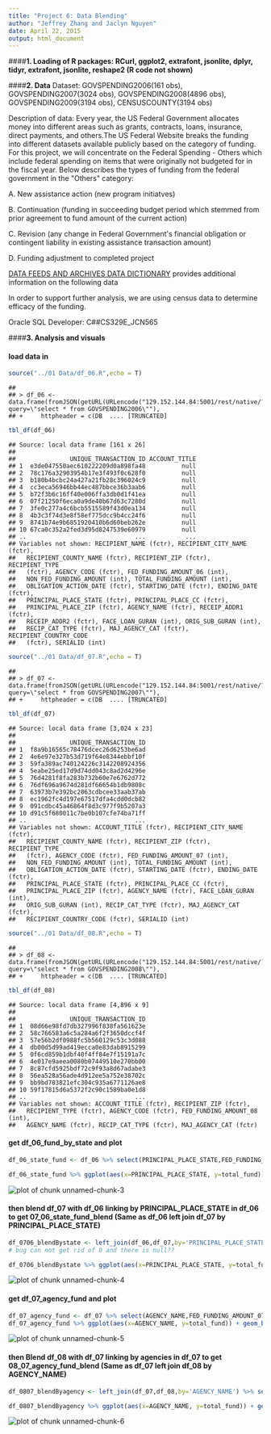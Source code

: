 ```yaml
---
title: "Project 6: Data Blending"
author: "Jeffrey Zhang and Jaclyn Nguyen"
date: April 22, 2015
output: html_document
---
```




####__1. Loading of R packages: RCurl, ggplot2, extrafont, jsonlite, dplyr, tidyr, extrafont, jsonlite, reshape2 (R code not shown)__



####__2. Data__
Dataset: GOVSPENDING2006(161 obs), GOVSPENDING2007(3024 obs), GOVSPENDING2008(4896 obs), GOVSPENDING2009(3194 obs), CENSUSCOUNTY(3194 obs)

Description of data:
Every year, the US Federal Government allocates money into different areas such as grants, contracts, loans, insurance, direct payments, and others.The US Federal Website breaks the funding into different datasets available publicly based on the category of funding. For this project, we will concentrate on the Federal Spending - Others which include federal spending on items that were originally not budgeted for in the fiscal year. Below describes the types of funding from the federal government in the "Others" category:

A. New assistance action (new program initiatves)

B. Continuation (funding in succeeding budget period which stemmed from prior agreement to fund amount of the current action)

C. Revision (any change in Federal Government's financial obligation or contingent liability in existing assistance transaction amount)

D. Funding adjustment to completed project

[DATA FEEDS AND ARCHIVES DATA DICTIONARY](http://www.usaspending.gov/sites/all/themes/usaspendingv2/Archives_Data_Feeds_Data_Dictionary.pdf) provides additional information on the following data

In order to support further analysis, we are using census data to determine efficacy of the funding.

Oracle SQL Developer: C##CS329E_JCN565

####__3. Analysis and visuals__

#### load data in 

```r
source("../01 Data/df_06.R",echo = T)
```

```
## 
## > df_06 <- data.frame(fromJSON(getURL(URLencode("129.152.144.84:5001/rest/native/?query=\"select * from GOVSPENDING2006\""), 
## +     httpheader = c(DB  .... [TRUNCATED]
```

```r
tbl_df(df_06)
```

```
## Source: local data frame [161 x 26]
## 
##               UNIQUE_TRANSACTION_ID ACCOUNT_TITLE
## 1  e3de047550aec610222209d0a898fa48          null
## 2  78c176a32903954b17e3f493f0c628f0          null
## 3  b180b4bcbc24a427a21fb28c396024c9          null
## 4  cc3eca56946bb44ec487bbce36b3aab6          null
## 5  b72f3b6c16ff40e006ffa3db0d1f41ea          null
## 6  07f21250f6eca0a9de40b67d63c7280d          null
## 7  3fe0c277a4c6bcb5515589f43d0ea134          null
## 8  4b3c3f74d3e8f58ef775dcc9b4cc24f6          null
## 9  8741b74e9b6851920410b6d60beb262e          null
## 10 67ca0c352a2fed3d95d8247539e60979          null
## ..                              ...           ...
## Variables not shown: RECIPIENT_NAME (fctr), RECIPIENT_CITY_NAME (fctr),
##   RECIPIENT_COUNTY_NAME (fctr), RECIPIENT_ZIP (fctr), RECIPIENT_TYPE
##   (fctr), AGENCY_CODE (fctr), FED_FUNDING_AMOUNT_06 (int),
##   NON_FED_FUNDING_AMOUNT (int), TOTAL_FUNDING_AMOUNT (int),
##   OBLIGATION_ACTION_DATE (fctr), STARTING_DATE (fctr), ENDING_DATE (fctr),
##   PRINCIPAL_PLACE_STATE (fctr), PRINCIPAL_PLACE_CC (fctr),
##   PRINCIPAL_PLACE_ZIP (fctr), AGENCY_NAME (fctr), RECEIP_ADDR1 (fctr),
##   RECEIP_ADDR2 (fctr), FACE_LOAN_GURAN (int), ORIG_SUB_GURAN (int),
##   RECIP_CAT_TYPE (fctr), MAJ_AGENCY_CAT (fctr), RECIPIENT_COUNTRY_CODE
##   (fctr), SERIALID (int)
```

```r
source("../01 Data/df_07.R",echo = T)
```

```
## 
## > df_07 <- data.frame(fromJSON(getURL(URLencode("129.152.144.84:5001/rest/native/?query=\"select * from GOVSPENDING2007\""), 
## +     httpheader = c(DB  .... [TRUNCATED]
```

```r
tbl_df(df_07)
```

```
## Source: local data frame [3,024 x 23]
## 
##               UNIQUE_TRANSACTION_ID
## 1  f8a9b16565c78476dcec26d6253be6ad
## 2  4e6e97e327b53d719f64e8344ebbf10f
## 3  59fa389ac740124226c3142208924356
## 4  5eabe25ed17d9d74dd043c8ad2d4296e
## 5  76d4281f8fa283b732b60e7e6762d772
## 6  76df696a9674d281df66654b1db9808c
## 7  63973b7e392bc2063cdbcee33aab37ab
## 8  ec1962fc4d197e67517dfa4cdd0dcb82
## 9  091cdbc45a46864f8d3c977f9b5207a3
## 10 d91c5f680011c7be0b107cfe74ba71ff
## ..                              ...
## Variables not shown: ACCOUNT_TITLE (fctr), RECIPIENT_CITY_NAME (fctr),
##   RECIPIENT_COUNTY_NAME (fctr), RECIPIENT_ZIP (fctr), RECIPIENT_TYPE
##   (fctr), AGENCY_CODE (fctr), FED_FUNDING_AMOUNT_07 (int),
##   NON_FED_FUNDING_AMOUNT (int), TOTAL_FUNDING_AMOUNT (int),
##   OBLIGATION_ACTION_DATE (fctr), STARTING_DATE (fctr), ENDING_DATE (fctr),
##   PRINCIPAL_PLACE_STATE (fctr), PRINCIPAL_PLACE_CC (fctr),
##   PRINCIPAL_PLACE_ZIP (fctr), AGENCY_NAME (fctr), FACE_LOAN_GURAN (int),
##   ORIG_SUB_GURAN (int), RECIP_CAT_TYPE (fctr), MAJ_AGENCY_CAT (fctr),
##   RECIPIENT_COUNTRY_CODE (fctr), SERIALID (int)
```

```r
source("../01 Data/df_08.R",echo = T)
```

```
## 
## > df_08 <- data.frame(fromJSON(getURL(URLencode("129.152.144.84:5001/rest/native/?query=\"select * from GOVSPENDING2008\""), 
## +     httpheader = c(DB  .... [TRUNCATED]
```

```r
tbl_df(df_08)
```

```
## Source: local data frame [4,896 x 9]
## 
##               UNIQUE_TRANSACTION_ID
## 1  08d66e98fd7db327996f838fa561623e
## 2  58c766583a6c5a284a6f2f3650dccf4f
## 3  57e56b2df0988fc5b560129c53c3d088
## 4  db00d5d99ad419ecca0e83dab8915299
## 5  0f6cd859b1dbf40f4ff84e7f15191a7c
## 6  4e017e9aeea0080b07449510e270bb00
## 7  8c87cfd5925bdf72c9f93a8d67adabe3
## 8  56ea528a56ade4d912ee5a752e38702c
## 9  bb9bd703821efc304c935a6771126ae8
## 10 59f17815d6a5372f2c90c1589ba0e1d8
## ..                              ...
## Variables not shown: ACCOUNT_TITLE (fctr), RECIPIENT_ZIP (fctr),
##   RECIPIENT_TYPE (fctr), AGENCY_CODE (fctr), FED_FUNDING_AMOUNT_08 (int),
##   AGENCY_NAME (fctr), RECIP_CAT_TYPE (fctr), MAJ_AGENCY_CAT (fctr)
```

#### get df_06_fund_by_state and plot

```r
df_06_state_fund <- df_06 %>% select(PRINCIPAL_PLACE_STATE,FED_FUNDING_AMOUNT_06) %>% filter(PRINCIPAL_PLACE_STATE != '0' && PRINCIPAL_PLACE_STATE != 'null') %>% group_by(PRINCIPAL_PLACE_STATE) %>% summarise(total_fund = sum(FED_FUNDING_AMOUNT_06)) # bug can not get rid of 0

df_06_state_fund %>% ggplot(aes(x=PRINCIPAL_PLACE_STATE, y=total_fund)) + geom_bar(stat="identity",fill="white",colour="darkgreen") + theme(axis.text.x=element_text(angle=90, size=20, vjust=0.5)) + theme(axis.text.x=element_text(size=10, face="bold", vjust=1)) + theme(axis.title.x=element_text(color="forestgreen", vjust=0.35),axis.title.y=element_text(color="cadetblue", vjust=0.35)) + labs(title="Fed_fund_06 VS States",y="Total_fund",x="State")
```

![plot of chunk unnamed-chunk-3](figure/unnamed-chunk-3-1.png) 

#### then blend df_07 with df_06 linking by PRINCIPAL_PLACE_STATE in df_06 to get 07_06_state_fund_blend (Same as df_06 left join df_07 by PRINCIPAL_PLACE_STATE)

```r
df_0706_blendBystate <- left_join(df_06,df_07,by='PRINCIPAL_PLACE_STATE') %>% select(PRINCIPAL_PLACE_STATE,FED_FUNDING_AMOUNT_07) %>% filter(PRINCIPAL_PLACE_STATE != '0' && PRINCIPAL_PLACE_STATE != 'null') %>% group_by(PRINCIPAL_PLACE_STATE) %>% summarise(total_fund = sum(FED_FUNDING_AMOUNT_07))
# bug can not get rid of 0 and there is null??

df_0706_blendBystate %>% ggplot(aes(x=PRINCIPAL_PLACE_STATE, y=total_fund)) + geom_bar(stat="identity",fill="white",colour="darkgreen") + theme(axis.text.x=element_text(angle=90, size=20, vjust=0.5)) + theme(axis.text.x=element_text(size=10, face="bold", vjust=1)) + theme(axis.title.x=element_text(color="forestgreen", vjust=0.35),axis.title.y=element_text(color="cadetblue", vjust=0.35)) + labs(title="Fed_fund_0706_blend VS States",y="Total_fund",x="State")
```

![plot of chunk unnamed-chunk-4](figure/unnamed-chunk-4-1.png) 

#### get df_07_agency_fund and plot

```r
df_07_agency_fund <- df_07 %>% select(AGENCY_NAME,FED_FUNDING_AMOUNT_07) %>% filter(AGENCY_NAME != '0' && AGENCY_NAME != 'null') %>% group_by(AGENCY_NAME) %>% summarise(total_fund = sum(FED_FUNDING_AMOUNT_07))
df_07_agency_fund %>% ggplot(aes(x=AGENCY_NAME, y=total_fund)) + geom_bar(stat="identity",fill="white",colour="darkgreen") + theme(axis.text.x=element_text(angle=90, size=20, vjust=0.5)) + theme(axis.text.x=element_text(size=10, face="bold", vjust=1)) + theme(axis.title.x=element_text(color="forestgreen", vjust=0.35),axis.title.y=element_text(color="cadetblue", vjust=0.35)) + labs(title="Fed_fund_07 VS Agencies",y="Total_fund",x="Agency")
```

![plot of chunk unnamed-chunk-5](figure/unnamed-chunk-5-1.png) 

#### then Blend df_08 with df_07 linking by agencies in df_07 to get 08_07_agency_fund_blend (Same as df_07 left join df_08 by AGENCY_NAME)

```r
df_0807_blendByagency <- left_join(df_07,df_08,by='AGENCY_NAME') %>% select(AGENCY_NAME,FED_FUNDING_AMOUNT_07) %>% filter(AGENCY_NAME != '0' && AGENCY_NAME != 'null') %>% group_by(AGENCY_NAME) %>% summarise(total_fund = sum(FED_FUNDING_AMOUNT_07))

df_0807_blendByagency %>% ggplot(aes(x=AGENCY_NAME, y=total_fund)) + geom_bar(stat="identity",fill="white",colour="darkgreen") + theme(axis.text.x=element_text(angle=90, size=20, vjust=0.5)) + theme(axis.text.x=element_text(size=10, face="bold", vjust=1)) + theme(axis.title.x=element_text(color="forestgreen", vjust=0.35),axis.title.y=element_text(color="cadetblue", vjust=0.35)) + labs(title="Fed_fund_0807_blend VS Agencies",y="Total_fund",x="Agency")
```

![plot of chunk unnamed-chunk-6](figure/unnamed-chunk-6-1.png) 
